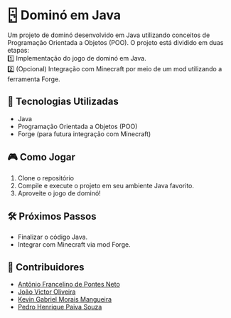 # 🁬 Dominó em Java

Um projeto de dominó desenvolvido em Java utilizando conceitos de Programação Orientada a Objetos (POO). O projeto está dividido em duas etapas:  
1️⃣ Implementação do jogo de dominó em Java.  
2️⃣ (Opcional) Integração com Minecraft por meio de um mod utilizando a ferramenta Forge.

## 🚀 Tecnologias Utilizadas
- Java  
- Programação Orientada a Objetos (POO)  
- Forge (para futura integração com Minecraft)  

## 🎮 Como Jogar
1. Clone o repositório
2. Compile e execute o projeto em seu ambiente Java favorito.  
3. Aproveite o jogo de dominó!  

## 🛠️ Próximos Passos
- Finalizar o código Java.
- Integrar com Minecraft via mod Forge.  

## 👥 Contribuidores
- [Antônio Francelino de Pontes Neto](https://github.com/AntonioNeto4)  
- [João Victor Oliveira](https://github.com/EuVictorOliveira)  
- [Kevin Gabriel Morais Mangueira](https://github.com/Melvin2781)  
- [Pedro Henrique Paiva Souza](https://github.com/PedroP4iv)

